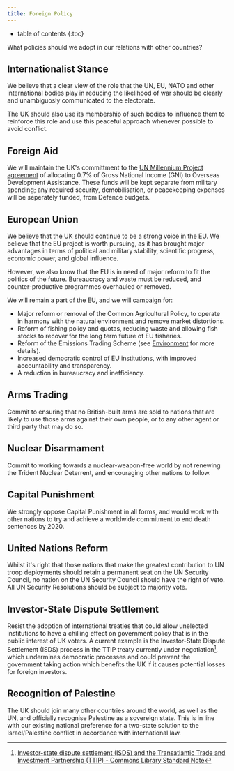 ```yaml
---
title: Foreign Policy
---
```

* table of contents
{:toc}

What policies should we adopt in our relations with other countries?

## Internationalist Stance

We believe that a clear view of the role that the UN, EU, NATO and other international bodies play in reducing the likelihood of war should be clearly and unambiguosly communicated to the electorate. 

The UK should also use its membership of such bodies to influence them to reinforce this role and use this peaceful approach whenever possible to avoid conflict.

## Foreign Aid

We will maintain the UK's committment to the [UN Millennium Project agreement](http://www.unmillenniumproject.org/press/07.htm) of allocating 0.7% of Gross National Income (GNI) to Overseas Development Assistance. These funds will be kept separate from military spending; any required security, demobilisation, or peacekeeping expenses will be seperately funded, from Defence budgets.

## European Union

We believe that the UK should continue to be a strong voice in the EU. We believe that the EU project is worth pursuing, as it has brought major advantages in terms of political and military stability, scientific progress, economic power, and global influence.

However, we also know that the EU is in need of major reform to fit the politics of the future. Bureaucracy and waste must be reduced, and counter-productive programmes overhauled or removed.

We will remain a part of the EU, and we will campaign for:

  * Major reform or removal of the Common Agricultural Policy, to operate in harmony with the natural environment and remove market distortions.
  * Reform of fishing policy and quotas, reducing waste and allowing fish stocks to recover for the long term future of EU fisheries.
  * Reform of the Emissions Trading Scheme (see [Environment](environment.html) for more details).
  * Increased democratic control of EU institutions, with improved accountability and transparency.
  * A reduction in bureaucracy and inefficiency.

## Arms Trading

Commit to ensuring that no British-built arms are sold to nations that are likely to use those arms against their own people, or to any other agent or third party that may do so.

## Nuclear Disarmament

Commit to working towards a nuclear-weapon-free world by not renewing the Trident Nuclear Deterrent, and encouraging other nations to follow.

## Capital Punishment

We strongly oppose Capital Punishment in all forms, and would work with other nations to try and achieve a worldwide commitment to end death sentences by 2020.

## United Nations Reform

Whilst it's right that those nations that make the greatest contribution to UN troop deployments should retain a permanent seat on the UN Security Council, no nation on the UN Security Council should have the right of veto. All UN Security Resolutions should be subject to majority vote.

## Investor-State Dispute Settlement

Resist the adoption of international treaties that could allow unelected institutions to have a chilling effect on government policy that is in the public interest of UK voters. A current example is the Investor-State Dispute Settlement (ISDS) process in the TTIP treaty currently under negotiation[^1], which undermines democratic processes and could prevent the government taking action which benefits the UK if it causes potential losses for foreign investors.

## Recognition of Palestine

The UK should join many other countries around the world, as well as the UN, and officially recognise Palestine as a sovereign state. This is in line with our existing national preference for a two-state solution to the Israel/Palestine conflict in accordance with international law.

[^1]: [Investor-state dispute settlement (ISDS) and the Transatlantic Trade and Investment Partnership (TTIP) - Commons Library Standard Note](http://www.parliament.uk/business/publications/research/briefing-papers/SN06777/investorstate-dispute-settlement-isds-and-the-transatlantic-trade-and-investment-partnership-ttip)

